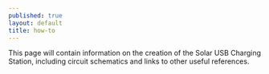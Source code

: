 ```yaml
---
published: true
layout: default
title: how-to
---
```

This page will contain information on the creation of the Solar USB Charging Station, including circuit schematics and links to other useful references.